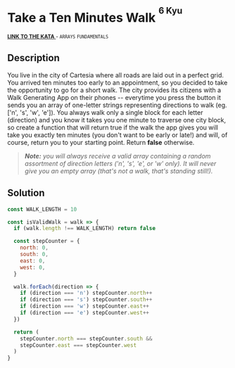 <h1>Take a Ten Minutes Walk <sup><sup>6 Kyu</sup></sup></h1>

<sup>
  <a href="https://www.codewars.com/kata/54da539698b8a2ad76000228">
    <strong>LINK TO THE KATA</strong>
  </a> - <code>ARRAYS</code> <code>FUNDAMENTALS</code>
</sup>

## Description

You live in the city of Cartesia where all roads are laid out in a perfect grid. You arrived ten minutes too early to an appointment, so you decided to take the opportunity to go for a short walk. The city provides its citizens with a Walk Generating App on their phones -- everytime you press the button it sends you an array of one-letter strings representing directions to walk (eg. ['n', 's', 'w', 'e']). You always walk only a single block for each letter (direction) and you know it takes you one minute to traverse one city block, so create a function that will return true if the walk the app gives you will take you exactly ten minutes (you don't want to be early or late!) and will, of course, return you to your starting point. Return **false** otherwise.

> **_Note:_** _you will always receive a valid array containing a random assortment of direction letters ('n', 's', 'e', or 'w' only). It will never give you an empty array (that's not a walk, that's standing still!)._

## Solution

```javascript
const WALK_LENGTH = 10

const isValidWalk = walk => {
  if (walk.length !== WALK_LENGTH) return false

  const stepCounter = {
    north: 0,
    south: 0,
    east: 0,
    west: 0,
  }

  walk.forEach(direction => {
    if (direction === 'n') stepCounter.north++
    if (direction === 's') stepCounter.south++
    if (direction === 'w') stepCounter.east++
    if (direction === 'e') stepCounter.west++
  })

  return (
    stepCounter.north === stepCounter.south &&
    stepCounter.east === stepCounter.west
  )
}
```
